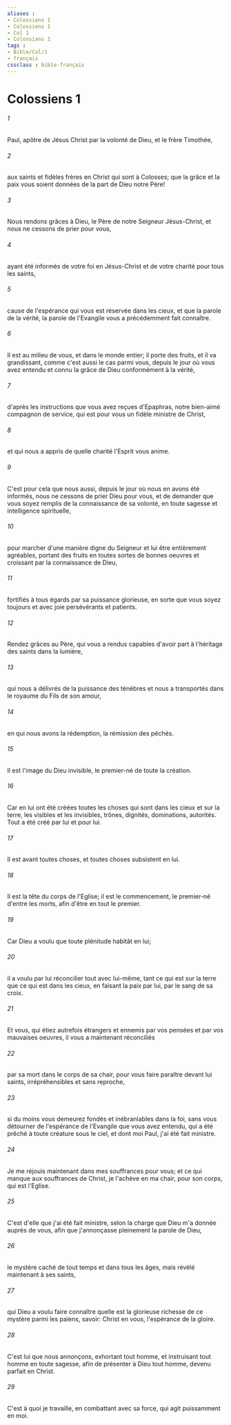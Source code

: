 ```yaml
---
aliases : 
- Colossiens 1
- Colossiens 1
- Col 1
- Colossians 1
tags : 
- Bible/Col/1
- français
cssclass : bible-français
---
```


# Colossiens 1

###### 1
Paul, apôtre de Jésus Christ par la volonté de Dieu, et le frère Timothée,
###### 2
aux saints et fidèles frères en Christ qui sont à Colosses; que la grâce et la paix vous soient données de la part de Dieu notre Père!
###### 3
Nous rendons grâces à Dieu, le Père de notre Seigneur Jésus-Christ, et nous ne cessons de prier pour vous,
###### 4
ayant été informés de votre foi en Jésus-Christ et de votre charité pour tous les saints,
###### 5
cause de l'espérance qui vous est réservée dans les cieux, et que la parole de la vérité, la parole de l'Evangile vous a précédemment fait connaître.
###### 6
Il est au milieu de vous, et dans le monde entier; il porte des fruits, et il va grandissant, comme c'est aussi le cas parmi vous, depuis le jour où vous avez entendu et connu la grâce de Dieu conformément à la vérité,
###### 7
d'après les instructions que vous avez reçues d'Epaphras, notre bien-aimé compagnon de service, qui est pour vous un fidèle ministre de Christ,
###### 8
et qui nous a appris de quelle charité l'Esprit vous anime.
###### 9
C'est pour cela que nous aussi, depuis le jour où nous en avons été informés, nous ne cessons de prier Dieu pour vous, et de demander que vous soyez remplis de la connaissance de sa volonté, en toute sagesse et intelligence spirituelle,
###### 10
pour marcher d'une manière digne du Seigneur et lui être entièrement agréables, portant des fruits en toutes sortes de bonnes oeuvres et croissant par la connaissance de Dieu,
###### 11
fortifiés à tous égards par sa puissance glorieuse, en sorte que vous soyez toujours et avec joie persévérants et patients.
###### 12
Rendez grâces au Père, qui vous a rendus capables d'avoir part à l'héritage des saints dans la lumière,
###### 13
qui nous a délivrés de la puissance des ténèbres et nous a transportés dans le royaume du Fils de son amour,
###### 14
en qui nous avons la rédemption, la rémission des péchés.
###### 15
Il est l'image du Dieu invisible, le premier-né de toute la création.
###### 16
Car en lui ont été créées toutes les choses qui sont dans les cieux et sur la terre, les visibles et les invisibles, trônes, dignités, dominations, autorités. Tout a été créé par lui et pour lui.
###### 17
Il est avant toutes choses, et toutes choses subsistent en lui.
###### 18
Il est la tête du corps de l'Eglise; il est le commencement, le premier-né d'entre les morts, afin d'être en tout le premier.
###### 19
Car Dieu a voulu que toute plénitude habitât en lui;
###### 20
il a voulu par lui réconcilier tout avec lui-même, tant ce qui est sur la terre que ce qui est dans les cieux, en faisant la paix par lui, par le sang de sa croix.
###### 21
Et vous, qui étiez autrefois étrangers et ennemis par vos pensées et par vos mauvaises oeuvres, il vous a maintenant réconciliés
###### 22
par sa mort dans le corps de sa chair, pour vous faire paraître devant lui saints, irrépréhensibles et sans reproche,
###### 23
si du moins vous demeurez fondés et inébranlables dans la foi, sans vous détourner de l'espérance de l'Evangile que vous avez entendu, qui a été prêché à toute créature sous le ciel, et dont moi Paul, j'ai été fait ministre.
###### 24
Je me réjouis maintenant dans mes souffrances pour vous; et ce qui manque aux souffrances de Christ, je l'achève en ma chair, pour son corps, qui est l'Eglise.
###### 25
C'est d'elle que j'ai été fait ministre, selon la charge que Dieu m'a donnée auprès de vous, afin que j'annonçasse pleinement la parole de Dieu,
###### 26
le mystère caché de tout temps et dans tous les âges, mais révélé maintenant à ses saints,
###### 27
qui Dieu a voulu faire connaître quelle est la glorieuse richesse de ce mystère parmi les païens, savoir: Christ en vous, l'espérance de la gloire.
###### 28
C'est lui que nous annonçons, exhortant tout homme, et instruisant tout homme en toute sagesse, afin de présenter à Dieu tout homme, devenu parfait en Christ.
###### 29
C'est à quoi je travaille, en combattant avec sa force, qui agit puissamment en moi.
